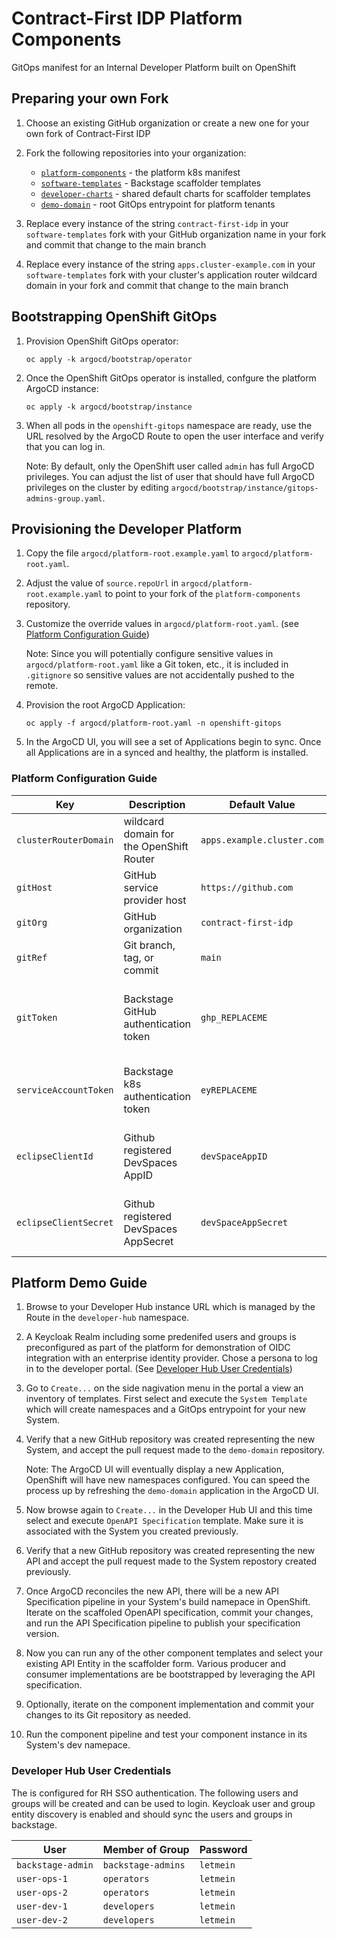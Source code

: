 # Contract-First IDP Platform Components

GitOps manifest for an Internal Developer Platform built on OpenShift

## Preparing your own Fork

1. Choose an existing GitHub organization or create a new one for your own fork of Contract-First IDP

2. Fork the following repositories into your organization:
   - [`platform-components`](https://github.com/contract-first-idp/platform-components) - the platform k8s manifest
   - [`software-templates`](https://github.com/contract-first-idp/software-templates) - Backstage scaffolder templates
   - [`developer-charts`](https://github.com/contract-first-idp/developer-charts) - shared default charts for scaffolder templates
   - [`demo-domain`](https://github.com/contract-first-idp/demo-domain) - root GitOps entrypoint for platform tenants

3. Replace every instance of the string `contract-first-idp` in your `software-templates` fork with your GitHub organization name in your fork and commit that change to the main branch

4. Replace every instance of the string `apps.cluster-example.com` in your `software-templates` fork with your cluster's application router wildcard domain in your fork and commit that change to the main branch

## Bootstrapping OpenShift GitOps

1. Provision OpenShift GitOps operator:

   `oc apply -k argocd/bootstrap/operator`

2. Once the OpenShift GitOps operator is installed, confgure the platform ArgoCD instance:

   `oc apply -k argocd/bootstrap/instance`

3. When all pods in the `openshift-gitops` namespace are ready, use the URL resolved by the ArgoCD Route to open the user interface and verify that you can log in.

   Note: By default, only the OpenShift user called `admin` has full ArgoCD privileges. You can adjust the list of user that should have full ArgoCD privileges on the cluster by editing `argocd/bootstrap/instance/gitops-admins-group.yaml`.

## Provisioning the Developer Platform

1. Copy the file `argocd/platform-root.example.yaml` to `argocd/platform-root.yaml`.

2. Adjust the value of `source.repoUrl` in `argocd/platform-root.example.yaml` to point to your fork of the `platform-components` repository.

3. Customize the override values in `argocd/platform-root.yaml`. (see [Platform Configuration Guide](#platform-configuration-guide)) 

   Note: Since you will potentially configure sensitive values in `argocd/platform-root.yaml` like a Git token, etc., it is included in `.gitignore` so sensitive values are not accidentally pushed to the remote.

4. Provision the root ArgoCD Application:

   `oc apply -f argocd/platform-root.yaml -n openshift-gitops`

5. In the ArgoCD UI, you will see a set of Applications begin to sync. Once all Applications are in a synced and healthy, the platform is installed.

### Platform Configuration Guide

| Key | Description | Default Value | Notes |
|-----|-------------|---------------|-------|
| `clusterRouterDomain` | wildcard domain for the OpenShift Router | `apps.example.cluster.com` |  |
| `gitHost` | GitHub service provider host | `https://github.com` |  |
| `gitOrg` | GitHub organization | `contract-first-idp` | e.g. your fork |
| `gitRef` | Git branch, tag, or commit | `main` | e.g. your feature branch |
| `gitToken` | Backstage GitHub authentication token | `ghp_REPLACEME` | Settings -> Developer Settings -> Personal Access Tokens |
| `serviceAccountToken` | Backstage k8s authentication token | `eyREPLACEME` | See [Backstage K8s Integration Docs](https://backstage.io/docs/features/kubernetes/configuration#clustersserviceaccounttoken-optional)
| `eclipseClientId` | Github registered DevSpaces AppID | `devSpaceAppID` | See [Configuring a GitHub App for DevSpaces](#configuring-a-github-app-for-devspaces) |
| `eclipseClientSecret` | Github registered DevSpaces AppSecret | `devSpaceAppSecret` | See [Configuring a GitHub App for DevSpaces](https://docs.redhat.com/en/documentation/red_hat_openshift_dev_spaces/3.16/html/administration_guide/configuring-devspaces#configuring-oauth-2-for-github) |

## Platform Demo Guide

1. Browse to your Developer Hub instance URL which is managed by the Route in the `developer-hub` namespace.

2. A Keycloak Realm including some predenifed users and groups is preconfigured as part of the platform for demonstration of OIDC integration with an enterprise identity provider. Chose a persona to log in to the developer portal. (See [Developer Hub User Credentials](#developer-hub-user-credentials))

3. Go to `Create...` on the side nagivation menu in the portal a view an inventory of templates. First select and execute the `System Template` which will create namespaces and a GitOps entrypoint for your new System.

4. Verify that a new GitHub repository was created representing the new System, and accept the pull request made to the `demo-domain` repository.

   Note: The ArgoCD UI will eventually display a new Application, OpenShift will have new namespaces configured. You can speed the process up by refreshing the `demo-domain` application in the ArgoCD UI.

5. Now browse again to `Create...` in the Developer Hub UI and this time select and execute `OpenAPI Specification` template. Make sure it is associated with the System you created previously.

6.  Verify that a new GitHub repository was created representing the new API and accept the pull request made to the System repostory created previously.

7. Once ArgoCD reconciles the new API, there will be a new API Specification pipeline in your System's build namepace in OpenShift. Iterate on the scaffoled OpenAPI specification, commit your changes, and run the API Specification pipeline to publish your specification version.

8. Now you can run any of the other component templates and select your existing API Entity in the scaffolder form. Various producer and consumer implementations are be bootstrapped by leveraging the API specification.

9. Optionally, iterate on the component implementation and commit your changes to its Git repository as needed. 

10. Run the component pipeline and test your component instance in its System's dev namepace.

### Developer Hub User Credentials

The is configured for RH SSO authentication. The following users and groups will be created and can be used to login. Keycloak user and group entity discovery is enabled and should sync the users and groups in backstage.

| User | Member of Group | Password |
|------|-----------------|----------|
| `backstage-admin` | `backstage-admins` | `letmein` |
| `user-ops-1` | `operators` | `letmein` |
| `user-ops-2` | `operators` | `letmein` |
| `user-dev-1` | `developers` | `letmein` |
| `user-dev-2` | `developers` | `letmein` |



